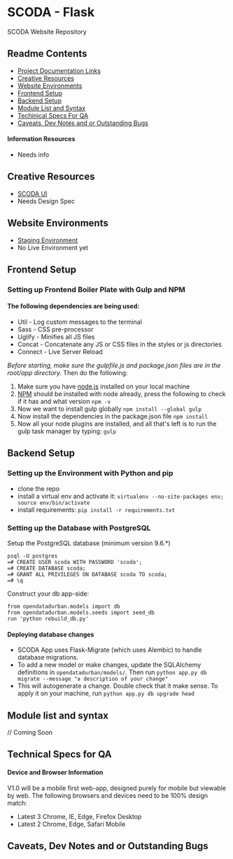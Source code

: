 # SCODA - Flask
SCODA Website Repository

## Readme Contents
- [Project Documentation Links](/README.md#project-documentation-links)
- [Creative Resources](/README.md#creative-resources)
- [Website Environments](/README.md#website-environments)
- [Frontend Setup](/README.md#frontend-setup)
- [Backend Setup](/README.md#backend-setup)
- [Module List and Syntax](/README.md#module-list-and-syntax)
- [Techinical Specs For QA](/README.md#technical-specs-for-qa)
- [Caveats, Dev Notes and or Outstanding Bugs](/README.md#caveats-dev-notes-and-or-outstanding-bugs)

#### Information Resources
- Needs info

## Creative Resources
- [SCODA UI](https://projects.invisionapp.com/d/main#/projects/prototypes/15567383)
- Needs Design Spec


## Website Environments
- [Staging Environment]()
- No Live Environment yet

## Frontend Setup
### Setting up Frontend Boiler Plate with Gulp and NPM
#### The following dependencies are being used:
- Util      - Log custom messages to the terminal
- Sass      - CSS pre-processor
- Uglify    - Minifies all JS files
- Concat    - Concatenate any JS or CSS files in the styles or js directories
- Connect   - Live Server Reload

_Before starting, make sure the gulpfile.js and package.json files are in the root/app directory._
Then do the following:
1. Make sure you have [node.js](https://nodejs.org/dist/v8.11.2/node-v8.11.2-x64.msi) installed on your local machine
2. [NPM](https://www.npmjs.com/get-npm) should be installed with node already, press the following to check if it has and what version
`npm -v`
3. Now we want to install gulp globally
`npm install --global gulp`
4. Now install the dependencies in the package.json file
`npm install`
5. Now all your node plugins are installed, and all that's left is to run the gulp task manager by typing:
`gulp`

## Backend Setup
### Setting up the Environment with Python and pip
* clone the repo
* install a virtual env and activate it: `virtualenv --no-site-packages env; source env/bin/activate`
* install requirements: `pip install -r requirements.txt`

### Setting up the Database with PostgreSQL
Setup the PostgreSQL database (minimum version 9.6.*)
```
psql -U postgres
=# CREATE USER scoda WITH PASSWORD 'scoda';
=# CREATE DATABASE scoda;
=# GRANT ALL PRIVILEGES ON DATABASE scoda TO scoda;
=# \q
```
Construct your db app-side:
```
from opendatadurban.models import db
from opendatadurban.models.seeds import seed_db
run 'python rebuild_db.py'
```

#### Deploying database changes
* SCODA App uses Flask-Migrate (which uses Alembic) to handle database migrations.
* To add a new model or make changes, update the SQLAlchemy definitions in `opendatadurban/models/`. Then run
`python app.py db migrate --message "a description of your change"`
* This will autogenerate a change. Double check that it make sense. To apply it on your machine, run
`python app.py db upgrade head`

## Module list and syntax
// Coming Soon

## Technical Specs for QA

#### Device and Browser Information
V1.0 will be a mobile first web-app, designed purely for mobile but viewable by web.
The following browsers and devices need to be 100% design match:
- Latest 3 Chrome, IE, Edge, Firefox Desktop
- Latest 2 Chrome, Edge, Safari Mobile

## Caveats, Dev Notes and or Outstanding Bugs
